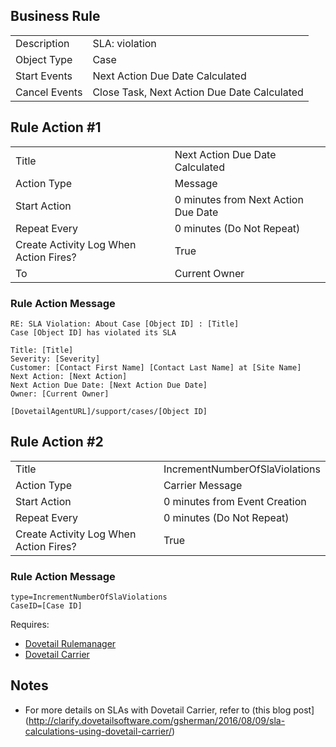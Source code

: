 ## Business Rule

|  |  |
| ------------- | ------------- |
| Description  |SLA: violation|
| Object Type  | Case|
| Start Events| Next Action Due Date Calculated
| Cancel Events | Close Task, Next Action Due Date Calculated

## Rule Action #1

|  |  |
| ------------- | ------------- |
| Title	| Next Action Due Date Calculated
| Action Type	| Message
| Start Action	| 0 minutes from Next Action Due Date
| Repeat Every	| 0 minutes (Do Not Repeat)
| Create Activity Log When Action Fires?	| True
| To | Current Owner

### Rule Action Message	
```
RE: SLA Violation: About Case [Object ID] : [Title]
Case [Object ID] has violated its SLA

Title: [Title]
Severity: [Severity]
Customer: [Contact First Name] [Contact Last Name] at [Site Name]
Next Action: [Next Action]
Next Action Due Date: [Next Action Due Date]
Owner: [Current Owner]

[DovetailAgentURL]/support/cases/[Object ID]
```


## Rule Action #2

|  |  |
| ------------- | ------------- |
| Title	| IncrementNumberOfSlaViolations
| Action Type	| Carrier Message
| Start Action	| 0 minutes from Event Creation
| Repeat Every	| 0 minutes (Do Not Repeat)
| Create Activity Log When Action Fires?	| True

### Rule Action Message	
```
type=IncrementNumberOfSlaViolations
CaseID=[Case ID]
```

Requires:
* [Dovetail Rulemanager](https://support.dovetailsoftware.com/selfservice/products/show/RuleManager)
* [Dovetail Carrier](https://support.dovetailsoftware.com/selfservice/products/show/Dovetail%20Carrier)

## Notes
* For more details on SLAs with Dovetail Carrier, refer to (this blog post](http://clarify.dovetailsoftware.com/gsherman/2016/08/09/sla-calculations-using-dovetail-carrier/)

